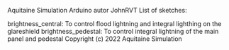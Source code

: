 Aquitaine Simulation Arduino
autor JohnRVT
List of sketches:

brightness_central: To control flood lightning and integral lighthing on the glareshield
brightness_pedestal: To control integral lightning of the main panel and pedestal
Copyright (c) 2022 Aquitaine Simulation
